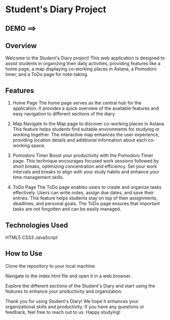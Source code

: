 # Student's Diary Project

## DEMO ==> 

## Overview
Welcome to the Student's Diary project! This web application is designed to assist students in organizing their daily activities, providing features like a home page, a map displaying co-working places in Astana, a Pomodoro timer, and a ToDo page for note-taking.

## Features
1. Home Page
The home page serves as the central hub for the application. It provides a quick overview of the available features and easy navigation to different sections of the diary.

2. Map
Navigate to the Map page to discover co-working places in Astana. This feature helps students find suitable environments for studying or working together. The interactive map enhances the user experience, providing location details and additional information about each co-working space.

3. Pomodoro Timer
Boost your productivity with the Pomodoro Timer page. This technique encourages focused work sessions followed by short breaks, optimizing concentration and efficiency. Set your work intervals and breaks to align with your study habits and enhance your time management skills.

4. ToDo Page
The ToDo page enables users to create and organize tasks effectively. Users can write notes, assign due dates, and save their entries. This feature helps students stay on top of their assignments, deadlines, and personal goals. The ToDo page ensures that important tasks are not forgotten and can be easily managed.

## Technologies Used
HTML5
CSS3
JavaScript

## How to Use
Clone the repository to your local machine.

Navigate to the index.html file and open it in a web browser.

Explore the different sections of the Student's Diary and start using the features to enhance your productivity and organization.

Thank you for using Student's Diary! We hope it enhances your organizational skills and productivity. If you have any questions or feedback, feel free to reach out to us. Happy studying!


